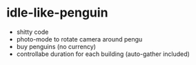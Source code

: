 # idle-like-penguin
- shitty code
- photo-mode to rotate camera around pengu
- buy penguins (no currency)
- controllabe duration for each building (auto-gather included)